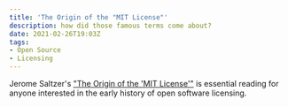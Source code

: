 ```yaml
---
title: 'The Origin of the "MIT License"'
description: how did those famous terms come about?
date: 2021-02-26T19:03Z
tags:
- Open Source
- Licensing
---
```


Jerome Saltzer's ["The Origin of the 'MIT License'"](https://ieeexplore.ieee.org/document/9263265) is essential reading for anyone interested in the early history of open software licensing.
